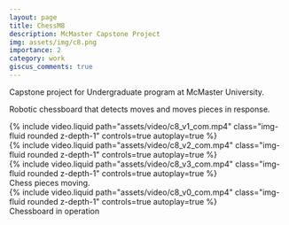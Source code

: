 ```yaml
---
layout: page
title: ChessM8
description: McMaster Capstone Project
img: assets/img/c8.png
importance: 2
category: work
giscus_comments: true
---
```


Capstone project for Undergraduate program at McMaster University.

Robotic chessboard that detects moves and moves pieces in response.

<div class="row">
    <div class="col-sm mt-3 mt-md-0">
        {% include video.liquid path="assets/video/c8_v1_com.mp4" class="img-fluid rounded z-depth-1" controls=true autoplay=true %}
    </div>
    <div class="col-sm mt-3 mt-md-0">
        {% include video.liquid path="assets/video/c8_v2_com.mp4" class="img-fluid rounded z-depth-1" controls=true autoplay=true %}
    </div>
    <div class="col-sm mt-3 mt-md-0">
        {% include video.liquid path="assets/video/c8_v3_com.mp4" class="img-fluid rounded z-depth-1" controls=true autoplay=true %}
    </div>
</div>
<div class="caption">
    Chess pieces moving.
</div>

<div class="row">
    <div class="col-sm mt-3 mt-md-0">
        {% include video.liquid path="assets/video/c8_v0_com.mp4" class="img-fluid rounded z-depth-1" controls=true autoplay=true %}
    </div>
</div>
<div class="caption">
    Chessboard in operation
</div>
